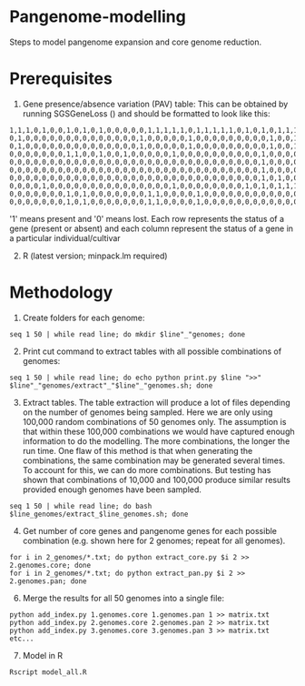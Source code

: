 # Pangenome-modelling
Steps to model pangenome expansion and core genome reduction.

# Prerequisites
1. Gene presence/absence variation (PAV) table: This can be obtained by running SGSGeneLoss () and should be formatted to look like this:
```
1,1,1,0,1,0,0,1,0,1,0,1,0,0,0,0,0,1,1,1,1,1,0,1,1,1,1,1,0,1,0,1,0,1,1,1,1,1,1,1,1,0,1,1,1,1,1,1,1,1
0,1,0,0,0,0,0,0,0,0,0,0,0,0,0,0,1,0,0,0,0,0,1,0,0,0,0,0,0,0,0,0,1,0,0,1,0,0,0,0,1,1,0,0,0,1,0,1,0,0
0,1,0,0,0,0,0,0,0,0,0,0,0,0,0,0,1,0,0,0,0,0,1,0,0,0,0,0,0,0,0,0,1,0,0,1,0,0,0,0,1,1,0,0,0,1,0,1,0,0
0,0,0,0,0,0,0,1,1,0,0,1,0,0,1,0,0,0,0,0,1,0,0,0,0,0,0,0,0,0,0,1,0,0,0,0,1,1,0,0,1,0,1,0,1,1,1,1,0,0
0,0,0,0,0,0,0,0,0,0,0,0,0,0,0,0,0,0,0,0,0,0,0,0,0,0,0,0,0,0,0,1,0,0,0,0,0,1,1,0,0,0,0,0,1,0,0,0,0,0
0,0,0,0,0,0,0,0,0,0,0,0,0,0,0,0,0,0,0,0,0,0,0,0,0,0,0,0,0,0,0,1,0,0,0,0,0,1,1,0,0,0,0,0,1,0,0,0,0,0
0,0,0,0,0,0,0,0,0,0,0,0,0,0,0,0,0,0,0,0,0,0,0,0,0,0,0,0,0,0,0,1,0,1,0,0,1,1,1,0,1,0,0,0,1,1,1,0,0,0
0,0,0,0,1,0,0,0,0,0,0,0,0,0,0,0,0,0,0,0,1,0,0,0,0,0,0,0,0,1,0,1,0,1,1,1,1,1,0,1,1,0,1,0,1,1,1,0,0,0
0,0,0,0,0,0,0,1,0,1,0,0,0,0,0,0,0,1,1,0,0,0,0,1,0,0,0,0,0,0,0,0,0,0,0,0,0,0,0,1,0,0,0,1,0,0,0,1,1,0
0,0,0,0,0,0,0,1,0,1,0,0,0,0,0,0,0,1,1,0,0,0,0,1,0,0,0,0,0,0,0,0,0,0,0,0,0,0,0,1,0,0,0,1,0,0,0,1,1,0
```
'1' means present and '0' means lost. Each row represents the status of a gene (present or absent) and each column represent the status of a gene in a particular individual/cultivar

2. R (latest version; minpack.lm required)

# Methodology

1. Create folders for each genome:

```
seq 1 50 | while read line; do mkdir $line"_"genomes; done
```

2. Print cut command to extract tables with all possible combinations of genomes:

```
seq 1 50 | while read line; do echo python print.py $line ">>" $line"_"genomes/extract"_"$line"_"genomes.sh; done
```

3. Extract tables. The table extraction will produce a lot of files depending on the number of genomes being sampled. Here we are only using 100,000 random combinations of 50 genomes only. The assumption is that within these 100,000 combinations we would have captured enough information to do the modelling. The more combinations, the longer the run time. One flaw of this method is that when generating the combinations, the same combination may be generated several times. To account for this, we can do more combinations. But testing has shown that combinations of 10,000 and 100,000 produce similar results provided enough genomes have been sampled.

```
seq 1 50 | while read line; do bash $line_genomes/extract_$line_genomes.sh; done
```

4. Get number of core genes and pangenome genes for each possible combination (e.g. shown here for 2 genomes; repeat for all genomes).

```
for i in 2_genomes/*.txt; do python extract_core.py $i 2 >> 2.genomes.core; done
for i in 2_genomes/*.txt; do python extract_pan.py $i 2 >> 2.genomes.pan; done
```

6. Merge the results for all 50 genomes into a single file:

```
python add_index.py 1.genomes.core 1.genomes.pan 1 >> matrix.txt
python add_index.py 2.genomes.core 2.genomes.pan 2 >> matrix.txt
python add_index.py 3.genomes.core 3.genomes.pan 3 >> matrix.txt
etc...
```

7. Model in R
```
Rscript model_all.R
```

